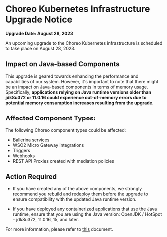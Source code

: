 # Choreo Kubernetes Infrastructure Upgrade Notice

**Upgrade Date: August 28, 2023** 

An upcoming upgrade to the Choreo Kubernetes infrastructure is scheduled to take place on August 28, 2023.

## Impact on Java-based Components

This upgrade is geared towards enhancing the performance and capabilities of our system. However, it's important to note that there might be an impact on Java-based components in terms of memory usage. Specifically, **applications relying on Java runtime versions older than jdk8u372 or 11.0.16 could experience out-of-memory errors due to potential memory consumption increases resulting from the upgrade**.

## Affected Component Types:

The following Choreo component types could be affected:

- Ballerina services
- WSO2 Micro Gateway integrations
- Triggers
- Webhooks
- REST API Proxies created with mediation policies

## Action Required

- If you have created any of the above components, we strongly recommend you rebuild and redeploy them before the upgrade to ensure compatibility with the updated Java runtime version.

- If you have deployed any containerized applications that use the Java runtime, ensure that you are using the Java version: OpenJDK / HotSpot - jdk8u372, 11.0.16, 15, and later.


For more information, please refer to [this](https://kubernetes.io/blog/2022/08/31/cgroupv2-ga-1-25/#migrate-to-cgroup-v2) document. 
